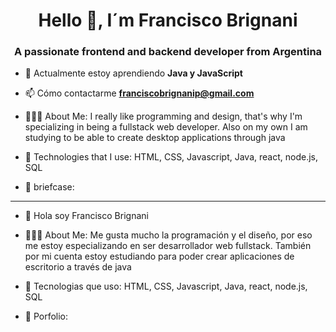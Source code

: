 <h1 align="center">Hello 👋, I´m Francisco Brignani</h1>
<h3 align="center">A passionate frontend and backend developer from Argentina</h3>

- 🌱 Actualmente estoy aprendiendo **Java y JavaScript**

- 📫 Cómo contactarme **franciscobrignanip@gmail.com**

- 👨🏻‍💻 About Me: I really like programming and design, that's why I'm specializing in being a fullstack web developer. Also on my own I am studying to be able to create desktop applications through java

- 🧱 Technologies that I use: HTML, CSS, Javascript, Java, react, node.js, SQL

- 💼 briefcase: 
--------------------------------------------------------------------------------------------------------------------------------------------
- 👋 Hola soy Francisco Brignani

- 👨🏻‍💻 About Me: Me gusta mucho la programación y el diseño, por eso me estoy especializando en ser desarrollador web fullstack. También por mi cuenta estoy estudiando para poder crear aplicaciones de escritorio a través de java

- 🧱 Tecnologias que uso: HTML, CSS, Javascript, Java, react, node.js, SQL

- 💼 Porfolio: 
